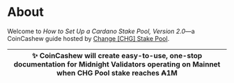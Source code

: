 # About
Welcome to *How to Set Up a Cardano Stake Pool, Version 2.0*—a CoinCashew guide hosted by [Change [CHG] Stake Pool](https://coincashew.io/).

| :sparkles: CoinCashew will create easy-to-use, one-stop documentation for Midnight Validators operating on Mainnet when CHG Pool stake reaches ₳1M |
|----------------------------------------------------------------------------------------------------------------------------------------------------|

<!-- > [!NOTE]
> CoinCashew will create easy-to-use, one-stop documentation for Midnight Validators operating on Mainnet when CHG Pool stake reaches ₳1M -->

